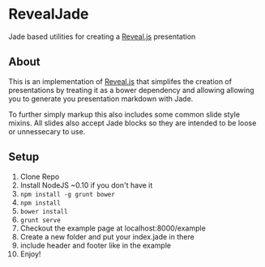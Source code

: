 RevealJade
==========

Jade based utilities for creating a [Reveal.js](https://github.com/hakimel/reveal.js) presentation

## About

This is an implementation of [Reveal.js](https://github.com/hakimel/reveal.js) that simplifes the creation of presentations by treating it as a bower dependency and allowing allowing you to generate you presentation markdown with Jade.

To further simply markup this also includes some common slide style mixins. All slides also accept Jade blocks so they are intended to be loose or unnessecary to use.


## Setup

1. Clone Repo
2. Install NodeJS ~0.10 if you don't have it
3. `npm install -g grunt bower`
4. `npm install`
5. `bower install`
6. `grunt serve`
7. Checkout the example page at localhost:8000/example
8. Create a new folder and put your index.jade in there
9. include header and footer like in the example
10. Enjoy!
